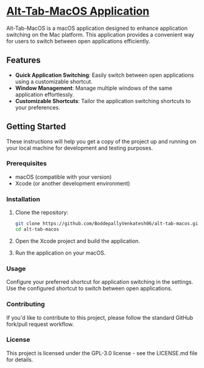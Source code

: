 # [Alt-Tab-MacOS Application](https://alt-tab-macos.netlify.app/)

Alt-Tab-MacOS is a macOS application designed to enhance application switching on the Mac platform. This application provides a convenient way for users to switch between open applications efficiently.

## Features

- **Quick Application Switching**: Easily switch between open applications using a customizable shortcut.
- **Window Management**: Manage multiple windows of the same application effortlessly.
- **Customizable Shortcuts**: Tailor the application switching shortcuts to your preferences.

## Getting Started

These instructions will help you get a copy of the project up and running on your local machine for development and testing purposes.

### Prerequisites

- macOS (compatible with your version)
- Xcode (or another development environment)

### Installation

1. Clone the repository:

   ```bash
   git clone https://github.com/BoddepallyVenkatesh06/alt-tab-macos.git
   cd alt-tab-macos

2. Open the Xcode project and build the application.

3. Run the application on your macOS.

### Usage
Configure your preferred shortcut for application switching in the settings.
Use the configured shortcut to switch between open applications.

### Contributing
If you'd like to contribute to this project, please follow the standard GitHub fork/pull request workflow.

### License
This project is licensed under the  GPL-3.0 license - see the LICENSE.md file for details.
